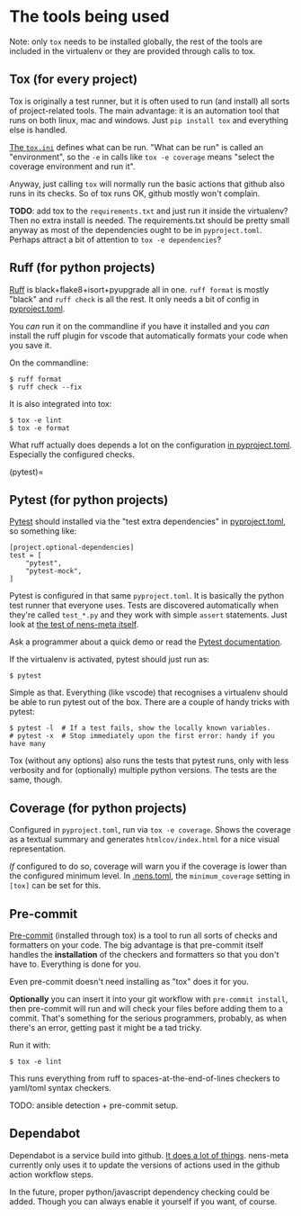 # The tools being used

Note: only `tox` needs to be installed globally, the rest of the tools are included in the virtualenv or they are provided through calls to tox.

## Tox (for every project)

Tox is originally a test runner, but it is often used to run (and install) all sorts of project-related tools. The main advantage: it is an automation tool that runs on both linux, mac and windows. Just `pip install tox` and everything else is handled.

[The `tox.ini`](config-files.md#toxini) defines what can be run. "What can be run" is called an "environment", so the `-e` in calls like `tox -e coverage` means "select the coverage environment and run it".

Anyway, just calling `tox` will normally run the basic actions that github also runs in its checks. So of tox runs OK, github mostly won't complain.

**TODO**: add tox to the `requirements.txt` and just run it inside the virtualenv? Then no extra install is needed. The requirements.txt should be pretty small anyway as most of the dependencies ought to be in `pyproject.toml`. Perhaps attract a bit of attention to `tox -e dependencies`?


## Ruff (for python projects)

[Ruff](https://docs.astral.sh/ruff/) is black+flake8+isort+pyupgrade all in one. `ruff format` is mostly "black" and `ruff check` is all the rest. It only needs a bit of config in [pyproject.toml](config-files.md#pyprojecttoml).

You *can* run it on the commandline if you have it installed and you *can* install the ruff plugin for vscode that automatically formats your code when you save it.

On the commandline:

    $ ruff format
    $ ruff check --fix

It is also integrated into tox:

    $ tox -e lint
    $ tox -e format

What ruff actually does depends a lot on the configuration  [in pyproject.toml](config-files.md#pyprojecttoml). Especially the configured checks.


(pytest)=
## Pytest (for python projects)

[Pytest](https://docs.pytest.org) should installed via the "test extra dependencies" in [pyproject.toml](config-files.md#pyprojecttoml), so something like:

    [project.optional-dependencies]
    test = [
        "pytest",
        "pytest-mock",
    ]

Pytest is configured in that same `pyproject.toml`. It is basically the python test runner that everyone uses. Tests are discovered automatically when they're called `test_*.py` and they work with simple `assert` statements. Just look at [the test of nens-meta itself](https://github.com/nens/nens-meta/tree/main/nens_meta/tests).

Ask a programmer about a quick demo or read the [Pytest documentation](https://docs.pytest.org).

If the virtualenv is activated, pytest should just run as:

    $ pytest

Simple as that. Everything (like vscode) that recognises a virtualenv should be able to run pytest out of the box. There are a couple of handy tricks with pytest:

    $ pytest -l  # If a test fails, show the locally known variables.
    # pytest -x  # Stop immediately upon the first error: handy if you have many

Tox (without any options) also runs the tests that pytest runs, only with less verbosity and for (optionally) multiple python versions. The tests are the same, though.


## Coverage (for python projects)

Configured in `pyproject.toml`, run via `tox -e coverage`. Shows the coverage as a textual summary and generates `htmlcov/index.html` for a nice visual representation.

*If* configured to do so, coverage will warn you if the coverage is lower than the configured minimum level. In [.nens.toml](config-files.md#nenstoml), the `minimum_coverage` setting in `[tox]` can be set for this.


## Pre-commit

[Pre-commit](https://pre-commit.com/) (installed through tox) is a tool to run all sorts of checks and formatters on your code. The big advantage is that pre-commit itself handles the **installation** of the checkers and formatters so that you don't have to. Everything is done for you.

Even pre-commit doesn't need installing as "tox" does it for you.

**Optionally** you can insert it into your git workflow with `pre-commit install`, then pre-commit will run and will check your files before adding them to a commit. That's something for the serious programmers, probably, as when there's an error, getting past it might be a tad tricky.

Run it with:

    $ tox -e lint

This runs everything from ruff to spaces-at-the-end-of-lines checkers to yaml/toml syntax checkers.

TODO: ansible detection + pre-commit setup.


## Dependabot

Dependabot is a service build into github. [It does a lot of things](https://docs.github.com/en/code-security/dependabot/working-with-dependabot). nens-meta currently only uses it to update the versions of actions used in the github action workflow steps.

In the future, proper python/javascript dependency checking could be added. Though you can always enable it yourself if you want, of course.
